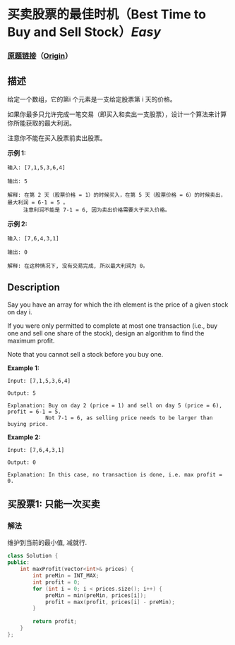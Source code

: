 # 买卖股票的最佳时机（Best Time to Buy and Sell Stock）*Easy*
### [原题链接](https://leetcode-cn.com/problems/best-time-to-buy-and-sell-stock)（[Origin](https://leetcode.com/problems/best-time-to-buy-and-sell-stock)）
## 描述
给定一个数组，它的第i 个元素是一支给定股票第 i 天的价格。

如果你最多只允许完成一笔交易（即买入和卖出一支股票），设计一个算法来计算你所能获取的最大利润。

注意你不能在买入股票前卖出股票。

**示例 1:**
```
输入: [7,1,5,3,6,4]

输出: 5

解释: 在第 2 天（股票价格 = 1）的时候买入，在第 5 天（股票价格 = 6）的时候卖出，最大利润 = 6-1 = 5 。
     注意利润不能是 7-1 = 6, 因为卖出价格需要大于买入价格。
```


**示例 2:**
```
输入: [7,6,4,3,1]

输出: 0

解释: 在这种情况下, 没有交易完成, 所以最大利润为 0。
```

## Description
Say you have an array for which the ith element is the price of a given stock on day i.

If you were only permitted to complete at most one transaction (i.e., buy one and sell one share of the stock), design an algorithm to find the maximum profit.

Note that you cannot sell a stock before you buy one.

**Example 1:**
```
Input: [7,1,5,3,6,4]

Output: 5

Explanation: Buy on day 2 (price = 1) and sell on day 5 (price = 6), profit = 6-1 = 5.
            Not 7-1 = 6, as selling price needs to be larger than buying price.
```


**Example 2:**
```
Input: [7,6,4,3,1]

Output: 0

Explanation: In this case, no transaction is done, i.e. max profit = 0.
```


## 买股票1: 只能一次买卖
### 解法
维护到当前的最小值, 减就行.
```c++
class Solution {
public:
    int maxProfit(vector<int>& prices) {
        int preMin = INT_MAX;
        int profit = 0;
        for (int i = 0; i < prices.size(); i++) {
            preMin = min(preMin, prices[i]);
            profit = max(profit, prices[i] - preMin);
        }
        
        return profit;
    }
};
```